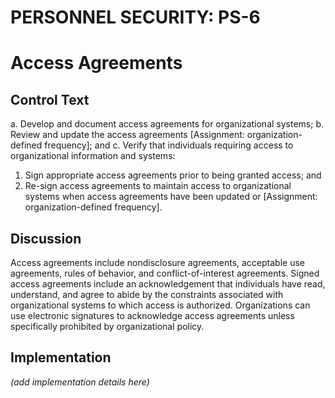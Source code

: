# PERSONNEL SECURITY: PS-6
# Access Agreements

## Control Text


a. Develop and document access agreements for organizational systems;
b. Review and update the access agreements [Assignment: organization-defined frequency]; and
c. Verify that individuals requiring access to organizational information and systems:

1. Sign appropriate access agreements prior to being granted access; and
2. Re-sign access agreements to maintain access to organizational systems when access agreements have been updated or [Assignment: organization-defined frequency].

## Discussion

Access agreements include nondisclosure agreements, acceptable use agreements, rules of behavior, and conflict-of-interest agreements. Signed access agreements include an acknowledgement that individuals have read, understand, and agree to abide by the constraints associated with organizational systems to which access is authorized. Organizations can use electronic signatures to acknowledge access agreements unless specifically prohibited by organizational policy.

## Implementation

_(add implementation details here)_